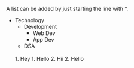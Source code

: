 A list can be added by just starting the line with *.
* Technology
	*  Development
		* Web Dev
		* App Dev
	* DSA
	<br>
	1. Hey
		1. Hello
		2. Hii
	2. Hello
